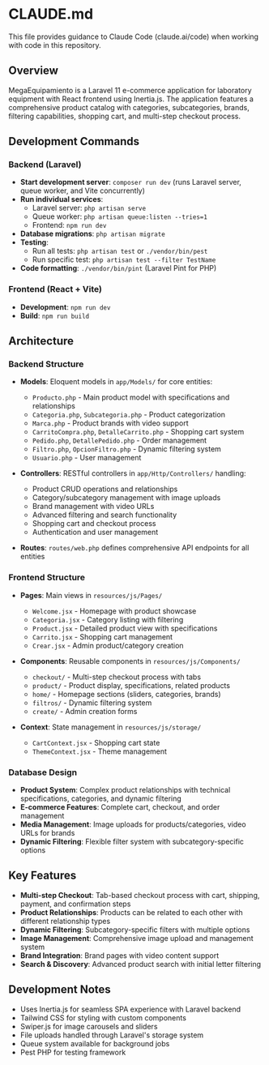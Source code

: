 # CLAUDE.md

This file provides guidance to Claude Code (claude.ai/code) when working with code in this repository.

## Overview

MegaEquipamiento is a Laravel 11 e-commerce application for laboratory equipment with React frontend using Inertia.js. The application features a comprehensive product catalog with categories, subcategories, brands, filtering capabilities, shopping cart, and multi-step checkout process.

## Development Commands

### Backend (Laravel)
- **Start development server**: `composer run dev` (runs Laravel server, queue worker, and Vite concurrently)
- **Run individual services**:
  - Laravel server: `php artisan serve`
  - Queue worker: `php artisan queue:listen --tries=1`
  - Frontend: `npm run dev`
- **Database migrations**: `php artisan migrate`
- **Testing**: 
  - Run all tests: `php artisan test` or `./vendor/bin/pest`
  - Run specific test: `php artisan test --filter TestName`
- **Code formatting**: `./vendor/bin/pint` (Laravel Pint for PHP)

### Frontend (React + Vite)
- **Development**: `npm run dev`
- **Build**: `npm run build`

## Architecture

### Backend Structure
- **Models**: Eloquent models in `app/Models/` for core entities:
  - `Producto.php` - Main product model with specifications and relationships
  - `Categoria.php`, `Subcategoria.php` - Product categorization
  - `Marca.php` - Product brands with video support
  - `CarritoCompra.php`, `DetalleCarrito.php` - Shopping cart system
  - `Pedido.php`, `DetallePedido.php` - Order management
  - `Filtro.php`, `OpcionFiltro.php` - Dynamic filtering system
  - `Usuario.php` - User management

- **Controllers**: RESTful controllers in `app/Http/Controllers/` handling:
  - Product CRUD operations and relationships
  - Category/subcategory management with image uploads
  - Brand management with video URLs
  - Advanced filtering and search functionality
  - Shopping cart and checkout process
  - Authentication and user management

- **Routes**: `routes/web.php` defines comprehensive API endpoints for all entities

### Frontend Structure
- **Pages**: Main views in `resources/js/Pages/`
  - `Welcome.jsx` - Homepage with product showcase
  - `Categoria.jsx` - Category listing with filtering
  - `Product.jsx` - Detailed product view with specifications
  - `Carrito.jsx` - Shopping cart management
  - `Crear.jsx` - Admin product/category creation

- **Components**: Reusable components in `resources/js/Components/`
  - `checkout/` - Multi-step checkout process with tabs
  - `product/` - Product display, specifications, related products
  - `home/` - Homepage sections (sliders, categories, brands)
  - `filtros/` - Dynamic filtering system
  - `create/` - Admin creation forms

- **Context**: State management in `resources/js/storage/`
  - `CartContext.jsx` - Shopping cart state
  - `ThemeContext.jsx` - Theme management

### Database Design
- **Product System**: Complex product relationships with technical specifications, categories, and dynamic filtering
- **E-commerce Features**: Complete cart, checkout, and order management
- **Media Management**: Image uploads for products/categories, video URLs for brands
- **Dynamic Filtering**: Flexible filter system with subcategory-specific options

## Key Features
- **Multi-step Checkout**: Tab-based checkout process with cart, shipping, payment, and confirmation steps
- **Product Relationships**: Products can be related to each other with different relationship types
- **Dynamic Filtering**: Subcategory-specific filters with multiple options
- **Image Management**: Comprehensive image upload and management system
- **Brand Integration**: Brand pages with video content support
- **Search & Discovery**: Advanced product search with initial letter filtering

## Development Notes
- Uses Inertia.js for seamless SPA experience with Laravel backend
- Tailwind CSS for styling with custom components
- Swiper.js for image carousels and sliders
- File uploads handled through Laravel's storage system
- Queue system available for background jobs
- Pest PHP for testing framework